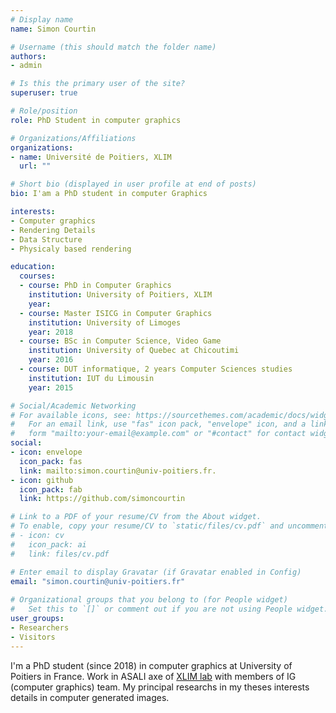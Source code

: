 ```yaml
---
# Display name
name: Simon Courtin

# Username (this should match the folder name)
authors:
- admin

# Is this the primary user of the site?
superuser: true

# Role/position
role: PhD Student in computer graphics

# Organizations/Affiliations
organizations:
- name: Université de Poitiers, XLIM
  url: ""

# Short bio (displayed in user profile at end of posts)
bio: I'am a PhD student in computer Graphics

interests:
- Computer graphics
- Rendering Details
- Data Structure
- Physicaly based rendering

education:
  courses:
  - course: PhD in Computer Graphics
    institution: University of Poitiers, XLIM
    year:
  - course: Master ISICG in Computer Graphics
    institution: University of Limoges
    year: 2018
  - course: BSc in Computer Science, Video Game
    institution: University of Quebec at Chicoutimi
    year: 2016
  - course: DUT informatique, 2 years Computer Sciences studies
    institution: IUT du Limousin
    year: 2015

# Social/Academic Networking
# For available icons, see: https://sourcethemes.com/academic/docs/widgets/#icons
#   For an email link, use "fas" icon pack, "envelope" icon, and a link in the
#   form "mailto:your-email@example.com" or "#contact" for contact widget.
social:
- icon: envelope
  icon_pack: fas
  link: mailto:simon.courtin@univ-poitiers.fr.
- icon: github
  icon_pack: fab
  link: https://github.com/simoncourtin

# Link to a PDF of your resume/CV from the About widget.
# To enable, copy your resume/CV to `static/files/cv.pdf` and uncomment the lines below.  
# - icon: cv
#   icon_pack: ai
#   link: files/cv.pdf

# Enter email to display Gravatar (if Gravatar enabled in Config)
email: "simon.courtin@univ-poitiers.fr"
  
# Organizational groups that you belong to (for People widget)
#   Set this to `[]` or comment out if you are not using People widget.  
user_groups:
- Researchers
- Visitors
---
```


I'm a PhD student (since 2018) in computer graphics at University of Poitiers in France. Work in ASALI axe of [XLIM lab](https://www.xlim.fr/) with members of IG (computer graphics) team. My principal researchs in my theses interests details in computer generated images.
